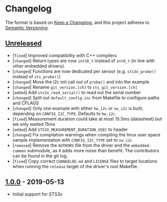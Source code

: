 # Changelog

The format is based on [Keep a Changelog](https://keepachangelog.com/en/1.0.0/),
and this project adheres to [Semantic Versioning](https://semver.org/spec/v2.0.0.html).

## [Unreleased]

 * [`fixed`]   Improved compatibility with C++ compilers
 * [`changed`] Return types are now `int16_t` instead of `int8_t` (in line with
               other embedded drivers).
 * [`changed`] Functions are now dedicated per sensor (e.g. `sts3x_probe()`
               instead of `sts_probe()`)
 * [`changed`] Move the i2c init call out of `probe()` and into the example
 * [`changed`] Rename `git_version.[ch]` to `sts_git_version.[ch]`
 * [`added`]   Add `sts3x_read_serial()` to read out the serial number
 * [`changed`] Split out `default_config.inc` from Makefile to configure paths
               and CFLAGS
 * [`changed`] Only one example with either `hw_i2c` or `sw_i2c` is built,
               depending on `CONFIG_I2C_TYPE`. Defaults to `hw_i2c`.
 * [`fixed`]   Measurement duration could take at most 15.5ms (datasheet) but we
               only waited 15ms
 * [`added`]   Add `STS3X_MEASUREMENT_DURATION_USEC` to header
 * [`changed`] Fix compilation warnings when compiling the linux user space
               sample implementation with `CONFIG_I2C_TYPE` set to `sw_i2c`
 * [`removed`] Remove the `AUTHORS` file from the driver and the
               `embedded-common` submodule, as it adds more noise than benefit.
               The contributors can be found in the git log.
 * [`fixed`]   Copy correct `CHANGELOG.md` and `LICENSE` files to target
               locations when running the `release` target of the driver's root
               Makefile.

## [1.0.0] - 2019-05-13

 * Initial support for STS3x

[Unreleased]: https://github.com/Sensirion/embedded-sts/compare/1.0.0...master
[1.0.0]: https://github.com/Sensirion/embedded-sts/releases/tag/1.0.0

